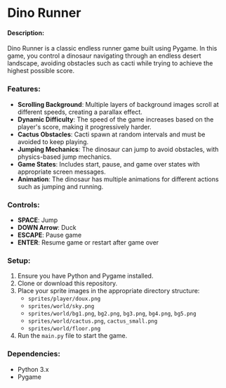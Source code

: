 # Dino Runner


#### Description:
Dino Runner is a classic endless runner game built using Pygame. In this game, you control a dinosaur navigating through an endless desert landscape, avoiding obstacles such as cacti while trying to achieve the highest possible score.

### Features:
- **Scrolling Background**: Multiple layers of background images scroll at different speeds, creating a parallax effect.
- **Dynamic Difficulty**: The speed of the game increases based on the player's score, making it progressively harder.
- **Cactus Obstacles**: Cacti spawn at random intervals and must be avoided to keep playing.
- **Jumping Mechanics**: The dinosaur can jump to avoid obstacles, with physics-based jump mechanics.
- **Game States**: Includes start, pause, and game over states with appropriate screen messages.
- **Animation**: The dinosaur has multiple animations for different actions such as jumping and running.

### Controls:
- **SPACE**: Jump
- **DOWN Arrow**: Duck
- **ESCAPE**: Pause game
- **ENTER**: Resume game or restart after game over

### Setup:
1. Ensure you have Python and Pygame installed.
2. Clone or download this repository.
3. Place your sprite images in the appropriate directory structure:
   - `sprites/player/doux.png`
   - `sprites/world/sky.png`
   - `sprites/world/bg1.png`, `bg2.png`, `bg3.png`, `bg4.png`, `bg5.png`
   - `sprites/world/cactus.png`, `cactus_small.png`
   - `sprites/world/floor.png`
4. Run the `main.py` file to start the game.

### Dependencies:
- Python 3.x
- Pygame


